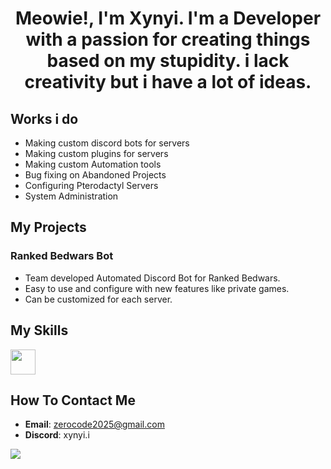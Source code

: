 <h1 align="center">Meowie!, I'm Xynyi. I'm a Developer with a passion for creating things based on my stupidity. i lack creativity but i have a lot of ideas. </h1>

## Works i do
- Making custom discord bots for servers
- Making custom plugins for servers
- Making custom Automation tools
- Bug fixing on Abandoned Projects
- Configuring Pterodactyl Servers
- System Administration

## My Projects
### Ranked Bedwars Bot
- Team developed Automated Discord Bot for Ranked Bedwars.
- Easy to use and configure with new features like private games.
- Can be customized for each server.

## My Skills
<a href="https://skillicons.dev">
  <img height=40 src="https://skillicons.dev/icons?i=js,nodejs,java,python,html,css,aws,git,github,vscode,idea,mysql,mongodb" />
</a>

## How To Contact Me
- **Email**: zerocode2025@gmail.com
- **Discord**: xynyi.i
<a href="https://discord.com/users/711883282886819951">
  <img src="https://lanyard.cnrad.dev/api/711883282886819951?showDisplayName=true&idleMessage=Doin'%20nothing%20special%20rn%20:P">
</a>


